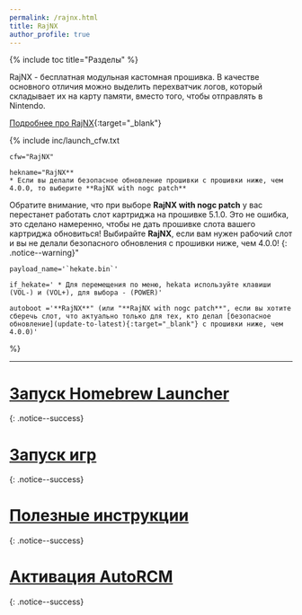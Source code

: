 ```yaml
---
permalink: /rajnx.html
title: RajNX
author_profile: true
---
```

{% include toc title="Разделы" %}

RajNX - бесплатная модульная кастомная прошивка. В качестве основного отличия можно выделить перехватчик логов, который складывает их на карту памяти, вместо того, чтобы отправлять в Nintendo. 

[Подробнее про RajNX](launch-cfw#rajnx){:target="_blank"}

{% include inc/launch_cfw.txt
 
	cfw="RajNX" 

	hekname="RajNX**
	* Если вы делали безопасное обновление прошивки с прошивки ниже, чем 4.0.0, то выберите **RajNX with nogc patch**

Обратите внимание, что при выборе **RajNX with nogc patch** у вас перестанет работать слот картриджа на прошивке 5.1.0. Это не ошибка, это сделано намеренно, чтобы не дать прошивке слота вашего картриджа обновиться! Выбирайте **RajNX**, если вам нужен рабочий слот и вы не делали безопасного обновления с прошивки ниже, чем 4.0.0!
{: .notice--warning}" 
	
	payload_name='`hekate.bin`'

	if_hekate='	* Для перемещения по меню, hekata используйте клавиши (VOL-) и (VOL+), для выбора - (POWER)'
	
	autoboot ='**RajNX**" (или "**RajNX with nogc patch**", если вы хотите сберечь слот, что актуально только для тех, кто делал [безопасное обновление](update-to-latest){:target="_blank"} с прошивки ниже, чем 4.0.0)'
%}
	

___

# [Запуск Homebrew Launcher](launch-hbl#запуск-hbl-из-reinx-или-atmosphere)
{: .notice--success}
# [Запуск игр](games)
{: .notice--success}
# [Полезные инструкции](addons)
{: .notice--success}
# [Активация AutoRCM](autorcm)
{: .notice--success}